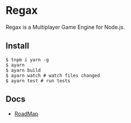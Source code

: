 # Regax

Regax is a Multiplayer Game Engine for Node.js.

## Install

```shell
$ tnpm i yarn -g
$ ayarn
$ ayarn build
$ ayarn watch # watch files changed
$ ayarn test # run tests
```

## Docs

- [RoadMap](docs/RoadMap.md)
